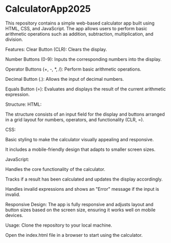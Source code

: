 # CalculatorApp2025
This repository contains a simple web-based calculator app built using HTML, CSS, and JavaScript. The app allows users to perform basic arithmetic operations such as addition, subtraction, multiplication, and division.

Features:
Clear Button (CLR): Clears the display.

Number Buttons (0-9): Inputs the corresponding numbers into the display.

Operator Buttons (+, -, *, /): Perform basic arithmetic operations.

Decimal Button (.): Allows the input of decimal numbers.

Equals Button (=): Evaluates and displays the result of the current arithmetic expression.

Structure:
HTML:

The structure consists of an input field for the display and buttons arranged in a grid layout for numbers, operators, and functionality (CLR, =).

CSS:

Basic styling to make the calculator visually appealing and responsive.

It includes a mobile-friendly design that adapts to smaller screen sizes.

JavaScript:

Handles the core functionality of the calculator.

Tracks if a result has been calculated and updates the display accordingly.

Handles invalid expressions and shows an "Error" message if the input is invalid.

Responsive Design:
The app is fully responsive and adjusts layout and button sizes based on the screen size, ensuring it works well on mobile devices.

Usage:
Clone the repository to your local machine.

Open the index.html file in a browser to start using the calculator.

